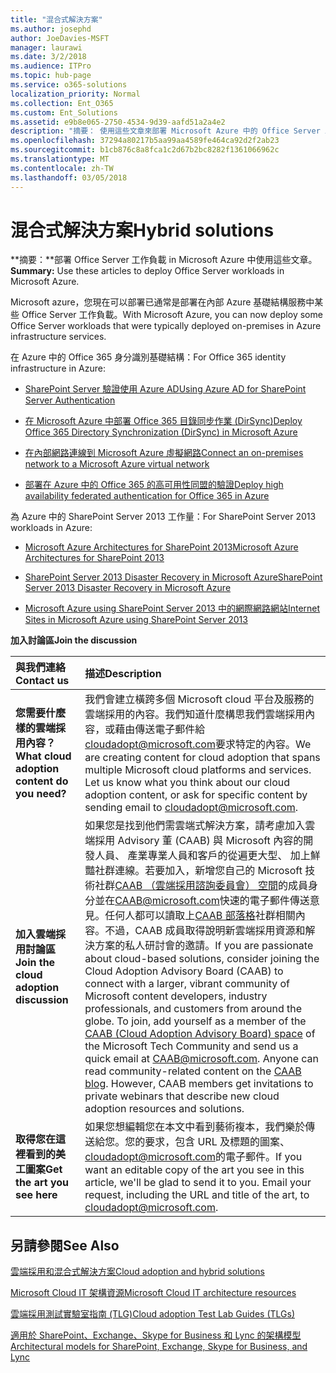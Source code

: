 ```yaml
---
title: "混合式解決方案"
ms.author: josephd
author: JoeDavies-MSFT
manager: laurawi
ms.date: 3/2/2018
ms.audience: ITPro
ms.topic: hub-page
ms.service: o365-solutions
localization_priority: Normal
ms.collection: Ent_O365
ms.custom: Ent_Solutions
ms.assetid: e9b8e065-2750-4534-9d39-aafd51a2a4e2
description: "摘要： 使用這些文章來部署 Microsoft Azure 中的 Office Server 工作負載。"
ms.openlocfilehash: 37294a80217b5aa99aa4589fe464ca92d2f2ab23
ms.sourcegitcommit: b1cb876c8a8fca1c2d67b2bc8282f1361066962c
ms.translationtype: MT
ms.contentlocale: zh-TW
ms.lasthandoff: 03/05/2018
---
```

# <a name="hybrid-solutions"></a><span data-ttu-id="a7bf1-103">混合式解決方案</span><span class="sxs-lookup"><span data-stu-id="a7bf1-103">Hybrid solutions</span></span>

 <span data-ttu-id="a7bf1-104">**摘要：**部署 Office Server 工作負載 in Microsoft Azure 中使用這些文章。</span><span class="sxs-lookup"><span data-stu-id="a7bf1-104">**Summary:** Use these articles to deploy Office Server workloads in Microsoft Azure.</span></span>
  
<span data-ttu-id="a7bf1-105">Microsoft azure，您現在可以部署已通常是部署在內部 Azure 基礎結構服務中某些 Office Server 工作負載。</span><span class="sxs-lookup"><span data-stu-id="a7bf1-105">With Microsoft Azure, you can now deploy some Office Server workloads that were typically deployed on-premises in Azure infrastructure services.</span></span>
  
<span data-ttu-id="a7bf1-106">在 Azure 中的 Office 365 身分識別基礎結構：</span><span class="sxs-lookup"><span data-stu-id="a7bf1-106">For Office 365 identity infrastructure in Azure:</span></span>

- [<span data-ttu-id="a7bf1-107">SharePoint Server 驗證使用 Azure AD</span><span class="sxs-lookup"><span data-stu-id="a7bf1-107">Using Azure AD for SharePoint Server Authentication</span></span>](using-azure-ad-for-sharepoint-server-authentication.md)

- [<span data-ttu-id="a7bf1-108">在 Microsoft Azure 中部署 Office 365 目錄同步作業 (DirSync)</span><span class="sxs-lookup"><span data-stu-id="a7bf1-108">Deploy Office 365 Directory Synchronization (DirSync) in Microsoft Azure</span></span>](deploy-office-365-directory-synchronization-dirsync-in-microsoft-azure.md)
  
- [<span data-ttu-id="a7bf1-109">在內部網路連線到 Microsoft Azure 虛擬網路</span><span class="sxs-lookup"><span data-stu-id="a7bf1-109">Connect an on-premises network to a Microsoft Azure virtual network</span></span>](connect-an-on-premises-network-to-a-microsoft-azure-virtual-network.md)
    
- [<span data-ttu-id="a7bf1-110">部署在 Azure 中的 Office 365 的高可用性同盟的驗證</span><span class="sxs-lookup"><span data-stu-id="a7bf1-110">Deploy high availability federated authentication for Office 365 in Azure</span></span>](deploy-high-availability-federated-authentication-for-office-365-in-azure.md)
    
<span data-ttu-id="a7bf1-111">為 Azure 中的 SharePoint Server 2013 工作量：</span><span class="sxs-lookup"><span data-stu-id="a7bf1-111">For SharePoint Server 2013 workloads in Azure:</span></span>
  
- [<span data-ttu-id="a7bf1-112">Microsoft Azure Architectures for SharePoint 2013</span><span class="sxs-lookup"><span data-stu-id="a7bf1-112">Microsoft Azure Architectures for SharePoint 2013</span></span>](microsoft-azure-architectures-for-sharepoint-2013.md)
    
- [<span data-ttu-id="a7bf1-113">SharePoint Server 2013 Disaster Recovery in Microsoft Azure</span><span class="sxs-lookup"><span data-stu-id="a7bf1-113">SharePoint Server 2013 Disaster Recovery in Microsoft Azure</span></span>](sharepoint-server-2013-disaster-recovery-in-microsoft-azure.md)
    
- [<span data-ttu-id="a7bf1-114">Microsoft Azure using SharePoint Server 2013 中的網際網路網站</span><span class="sxs-lookup"><span data-stu-id="a7bf1-114">Internet Sites in Microsoft Azure using SharePoint Server 2013</span></span>](internet-sites-in-microsoft-azure-using-sharepoint-server-2013.md)
  
    
<span data-ttu-id="a7bf1-115">**加入討論區**</span><span class="sxs-lookup"><span data-stu-id="a7bf1-115">**Join the discussion**</span></span>

|<span data-ttu-id="a7bf1-116">**與我們連絡**</span><span class="sxs-lookup"><span data-stu-id="a7bf1-116">**Contact us**</span></span>|<span data-ttu-id="a7bf1-117">**描述**</span><span class="sxs-lookup"><span data-stu-id="a7bf1-117">**Description**</span></span>|
|:-----|:-----|
|<span data-ttu-id="a7bf1-118">**您需要什麼樣的雲端採用內容？**</span><span class="sxs-lookup"><span data-stu-id="a7bf1-118">**What cloud adoption content do you need?**</span></span> <br/> |<span data-ttu-id="a7bf1-p101">我們會建立橫跨多個 Microsoft cloud 平台及服務的雲端採用的內容。我們知道什麼構思我們雲端採用內容，或藉由傳送電子郵件給[cloudadopt@microsoft.com](mailto:cloudadopt@microsoft.com?Subject=[Cloud%20Adoption%20Content%20Feedback]:%20)要求特定的內容。</span><span class="sxs-lookup"><span data-stu-id="a7bf1-p101">We are creating content for cloud adoption that spans multiple Microsoft cloud platforms and services. Let us know what you think about our cloud adoption content, or ask for specific content by sending email to [cloudadopt@microsoft.com](mailto:cloudadopt@microsoft.com?Subject=[Cloud%20Adoption%20Content%20Feedback]:%20).  </span></span><br/> |
|<span data-ttu-id="a7bf1-121">**加入雲端採用討論區**</span><span class="sxs-lookup"><span data-stu-id="a7bf1-121">**Join the cloud adoption discussion**</span></span> <br/> |<span data-ttu-id="a7bf1-p102">如果您是找到他們需雲端式解決方案，請考慮加入雲端採用 Advisory 董 (CAAB) 與 Microsoft 內容的開發人員、 產業專業人員和客戶的從遍更大型、 加上鮮豔社群連線。若要加入，新增您自己的 Microsoft 技術社群[CAAB （雲端採用諮詢委員會） 空間](https://aka.ms/caab)的成員身分並在[CAAB@microsoft.com](mailto:caab@microsoft.com?Subject=I%20just%20joined%20the%20Cloud%20Adoption%20Advisory%20Board!)快速的電子郵件傳送意見。任何人都可以讀取上[CAAB 部落格](https://blogs.technet.com/b/solutions_advisory_board/)社群相關內容。不過，CAAB 成員取得說明新雲端採用資源和解決方案的私人研討會的邀請。</span><span class="sxs-lookup"><span data-stu-id="a7bf1-p102">If you are passionate about cloud-based solutions, consider joining the Cloud Adoption Advisory Board (CAAB) to connect with a larger, vibrant community of Microsoft content developers, industry professionals, and customers from around the globe. To join, add yourself as a member of the [CAAB (Cloud Adoption Advisory Board) space](https://aka.ms/caab) of the Microsoft Tech Community and send us a quick email at [CAAB@microsoft.com](mailto:caab@microsoft.com?Subject=I%20just%20joined%20the%20Cloud%20Adoption%20Advisory%20Board!). Anyone can read community-related content on the [CAAB blog](https://blogs.technet.com/b/solutions_advisory_board/). However, CAAB members get invitations to private webinars that describe new cloud adoption resources and solutions.  </span></span><br/> |
|<span data-ttu-id="a7bf1-125">**取得您在這裡看到的美工圖案**</span><span class="sxs-lookup"><span data-stu-id="a7bf1-125">**Get the art you see here**</span></span> <br/> |<span data-ttu-id="a7bf1-p103">如果您想編輯您在本文中看到藝術複本，我們樂於傳送給您。您的要求，包含 URL 及標題的圖案、 [cloudadopt@microsoft.com](mailto:cloudadopt@microsoft.com?subject=[Art%20Request]:%20)的電子郵件。</span><span class="sxs-lookup"><span data-stu-id="a7bf1-p103">If you want an editable copy of the art you see in this article, we'll be glad to send it to you. Email your request, including the URL and title of the art, to [cloudadopt@microsoft.com](mailto:cloudadopt@microsoft.com?subject=[Art%20Request]:%20).  </span></span><br/> |
   
## <a name="see-also"></a><span data-ttu-id="a7bf1-128">另請參閱</span><span class="sxs-lookup"><span data-stu-id="a7bf1-128">See Also</span></span>

[<span data-ttu-id="a7bf1-129">雲端採用和混合式解決方案</span><span class="sxs-lookup"><span data-stu-id="a7bf1-129">Cloud adoption and hybrid solutions</span></span>](cloud-adoption-and-hybrid-solutions.md)
  
[<span data-ttu-id="a7bf1-130">Microsoft Cloud IT 架構資源</span><span class="sxs-lookup"><span data-stu-id="a7bf1-130">Microsoft Cloud IT architecture resources</span></span>](microsoft-cloud-it-architecture-resources.md)
  
[<span data-ttu-id="a7bf1-131">雲端採用測試實驗室指南 (TLG)</span><span class="sxs-lookup"><span data-stu-id="a7bf1-131">Cloud adoption Test Lab Guides (TLGs)</span></span>](cloud-adoption-test-lab-guides-tlgs.md)
  
[<span data-ttu-id="a7bf1-132">適用於 SharePoint、Exchange、Skype for Business 和 Lync 的架構模型</span><span class="sxs-lookup"><span data-stu-id="a7bf1-132">Architectural models for SharePoint, Exchange, Skype for Business, and Lync</span></span>](architectural-models-for-sharepoint-exchange-skype-for-business-and-lync.md)


